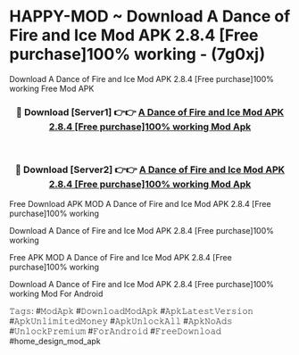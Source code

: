 # HAPPY-MOD ~ Download A Dance of Fire and Ice Mod APK 2.8.4 [Free purchase]100% working - (7g0xj)
Download A Dance of Fire and Ice Mod APK 2.8.4 [Free purchase]100% working Free Mod APK

<div align="center">
<h3>🔴 Download [Server1] 👉👉 <a href="https://apk-comot.site?title=A_Dance_of_Fire_and_Ice_Mod_APK_2.8.4_[Free_purchase]100%_working">A Dance of Fire and Ice Mod APK 2.8.4 [Free purchase]100% working Mod Apk</a></h3><br>

<h3>🔴 Download [Server2] 👉👉 <a href="https://apk-comot.site?title=A_Dance_of_Fire_and_Ice_Mod_APK_2.8.4_[Free_purchase]100%_working">A Dance of Fire and Ice Mod APK 2.8.4 [Free purchase]100% working Mod Apk</a></h3>
</div>


Free Download APK MOD A Dance of Fire and Ice Mod APK 2.8.4 [Free purchase]100% working

Download A Dance of Fire and Ice Mod APK 2.8.4 [Free purchase]100% working 

Free APK MOD A Dance of Fire and Ice Mod APK 2.8.4 [Free purchase]100% working 

Download A Dance of Fire and Ice Mod APK 2.8.4 [Free purchase]100% working Mod For Android

𝚃𝚊𝚐𝚜: #𝙼𝚘𝚍𝙰𝚙𝚔 #𝙳𝚘𝚠𝚗𝚕𝚘𝚊𝚍𝙼𝚘𝚍𝙰𝚙𝚔 #𝙰𝚙𝚔𝙻𝚊𝚝𝚎𝚜𝚝𝚅𝚎𝚛𝚜𝚒𝚘𝚗 #𝙰𝚙𝚔𝚄𝚗𝚕𝚒𝚖𝚒𝚝𝚎𝚍𝙼𝚘𝚗𝚎𝚢 #𝙰𝚙𝚔𝚄𝚗𝚕𝚘𝚌𝚔𝙰𝚕𝚕 #𝙰𝚙𝚔𝙽𝚘𝙰𝚍𝚜 #𝚄𝚗𝚕𝚘𝚌𝚔𝙿𝚛𝚎𝚖𝚒𝚞𝚖 #𝙵𝚘𝚛𝙰𝚗𝚍𝚛𝚘𝚒𝚍 #𝙵𝚛𝚎𝚎𝙳𝚘𝚠𝚗𝚕𝚘𝚊𝚍 #home_design_mod_apk